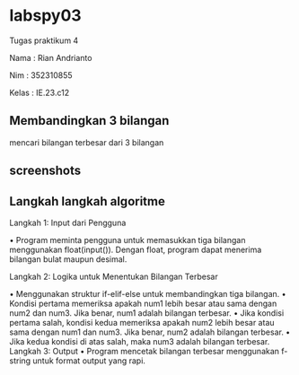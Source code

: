 # labspy03

Tugas praktikum 4

Nama : Rian Andrianto

Nim : 352310855

Kelas : IE.23.c12


## Membandingkan 3 bilangan

mencari bilangan terbesar dari 3 bilangan

## screenshots




## Langkah langkah algoritme

Langkah 1: Input dari Pengguna

•	Program meminta pengguna untuk memasukkan tiga bilangan menggunakan float(input()). Dengan float, program dapat menerima bilangan bulat maupun desimal.

 Langkah 2: Logika untuk Menentukan Bilangan Terbesar
 
•	Menggunakan struktur if-elif-else untuk membandingkan tiga bilangan.
•	Kondisi pertama memeriksa apakah num1 lebih besar atau sama dengan num2 dan num3. Jika benar, num1 adalah bilangan terbesar.
•	Jika kondisi pertama salah, kondisi kedua memeriksa apakah num2 lebih besar atau sama dengan num1 dan num3. Jika benar, num2 adalah bilangan terbesar.
•	Jika kedua kondisi di atas salah, maka num3 adalah bilangan terbesar.
 Langkah 3: Output
•	Program mencetak bilangan terbesar menggunakan f-string untuk format output yang rapi.



